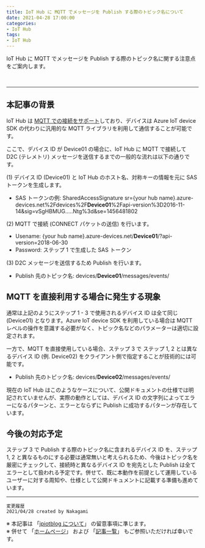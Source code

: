 ```yaml
---
title: IoT Hub に MQTT でメッセージを Publish する際のトピック名について
date: 2021-04-28 17:00:00
categories:
- IoT Hub
tags:
- IoT Hub
---
```

IoT Hub に MQTT でメッセージを Publish する際のトピック名に関する注意点をご案内します。
<!-- more -->
<br>

***
## 本記事の背景
IoT Hub は [MQTT での接続をサポート](https://docs.microsoft.com/ja-jp/azure/iot-hub/iot-hub-mqtt-support)しており、デバイスは Azure IoT device SDK の代わりに汎用的な MQTT ライブラリを利用して通信することが可能です。

ここで、デバイス ID が Device01 の場合に、IoT Hub に MQTT で接続して D2C (テレメトリ) メッセージを送信するまでの一般的な流れは以下の通りです。

(1) デバイス ID (Device01) と IoT Hub のホスト名、対称キーの情報を元に SAS トークンを生成します。

- SAS トークンの例: SharedAccessSignature sr={your hub name}.azure-devices.net%2Fdevices%2F**Device01**%2Fapi-version%3D2016-11-14&sig=vSgHBMUG.....Ntg%3d&se=1456481802

(2) MQTT で接続 (CONNECT パケットの送信) を行います。

- Usename: {your hub name}.azure-devices.net/**Device01**/?api-version=2018-06-30
- Password: ステップ 1 で生成した SAS トークン

(3) D2C メッセージを送信するため Publish を行います。
- Publish 先のトピック名: devices/**Device01**/messages/events/

## MQTT を直接利用する場合に発生する現象
通常は上記のようにステップ 1 - 3 で使用されるデバイス ID は全て同じ (Device01) となります。Azure IoT device SDK を利用している場合は MQTT レベルの操作を意識する必要がなく、トピック名などのパラメーターは適切に設定されます。

一方で、MQTT を直接使用している場合、ステップ 3 で ステップ 1, 2 とは異なるデバイス ID (例. Device02) をクライアント側で指定することが技術的には可能です。

- Publish 先のトピック名: devices/**Device02**/messages/events/

現在の IoT Hub はこのようなケースについて、公開ドキュメントの仕様では明記されていませんが、実際の動作としては、デバイス ID の文字列によってエラーになるパターンと、エラーとならずに Publish に成功するパターンが存在しています。

## 今後の対応予定
ステップ 3 で Publish する際のトピック名に含まれるデバイス ID を、ステップ 1, 2 と異なるものにする必要は通常無いと考えられるため、今後はトピック名を厳密にチェックして、接続時と異なるデバイス ID を宛先とした Publish は全てエラーとして扱われる予定です。併せて、既に本動作を前提として運用しているユーザーに対する周知や、仕様として公開ドキュメントに記載する準備も進めています。

***
`変更履歴`  
`2021/04/28 created by Nakagami`  

※ 本記事は 「[jpiotblog について](https://jpiotblog.github.io/blog/2020/01/01/about-jpiotblog/)」 の留意事項に準じます。  
※ 併せて 「[ホームページ](https://jpiotblog.github.io/blog/)」 および 「[記事一覧](https://jpiotblog.github.io/blog/archives/)」 もご参照いただければ幸いです。  